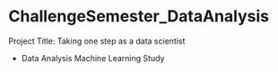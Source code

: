 # ChallengeSemester_DataAnalysis
Project Title: Taking one step as a data scientist
- Data Analysis Machine Learning Study
